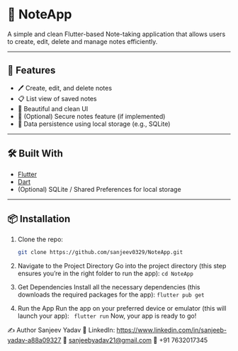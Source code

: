 # 📝 NoteApp

A simple and clean Flutter-based Note-taking application that allows users to create, edit, delete and manage notes efficiently.

---

## 🚀 Features

- 🖊️ Create, edit, and delete notes
- 📋 List view of saved notes
- 🌙 Beautiful and clean UI
- 🔐 (Optional) Secure notes feature (if implemented)
- 💾 Data persistence using local storage (e.g., SQLite)

---

## 🛠️ Built With

- [Flutter](https://flutter.dev/)
- [Dart](https://dart.dev/)
- (Optional) SQLite / Shared Preferences for local storage

---

## 📦 Installation

1. Clone the repo:
   ```bash
   git clone https://github.com/sanjeev0329/NoteApp.git

2. Navigate to the Project Directory
   Go into the project directory (this step ensures you’re in the right folder to run the app):
      ```cd NoteApp```

      

4. Get Dependencies
   Install all the necessary dependencies (this downloads the required packages for the app):
     ```flutter pub get```

4. Run the App
    Run the app on your preferred device or emulator (this will launch your app):
``` flutter run```
    Now, your app is ready to go!

✍️ Author
Sanjeev Yadav
💼 LinkedIn: https://www.linkedin.com/in/sanjeeb-yadav-a88a09327
📧 sanjeebyadav21@gmail.com
📱 +91 7632017345
